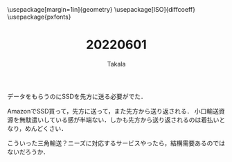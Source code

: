 ﻿---
title: 20220601
yesterday: 20220531
tomorrow: 20220602
days: 887
author: Takala
header-includes:
  - \usepackage[margin=1in]{geometry}
  - \usepackage[ISO]{diffcoeff}
  - \usepackage{pxfonts}
---



データをもらうのにSSDを先方に送る必要がでた．


AmazonでSSD買って，先方に送って，また先方から送り返される．
小口輸送資源を無駄遣いしている感が半端ない．しかも先方から送り返されるのは着払いとなり，めんどくさい．


こういった三角輸送？ニーズに対応するサービスやったら，結構需要あるのではないだろうか．


